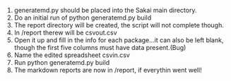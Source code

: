1. generatemd.py should be placed into the Sakai main directory.
2. Do an initial run of python generatemd.py build
3. The report directory will be created, the script will not complete though.
4. In /report therew will be csvout.csv
5. Open it up and fill in the info for each package...it can also be left blank, though the first five columns must have data present.(Bug)
6. Name the edited spreadsheet csvin.csv
7. Run python generatemd.py build
8. The markdown reports are now in /report, if everythin went well!
